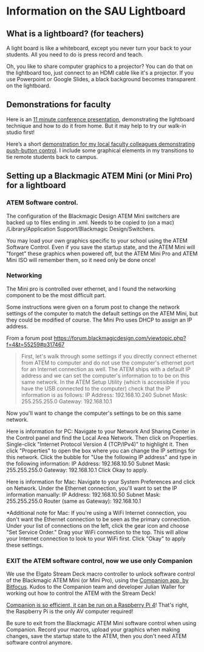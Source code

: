 # Information on the SAU Lightboard

## What is a lightboard? (for teachers)
A light board is like a whiteboard, except you never turn your back to your students. All you need to do is press record and teach. 

Oh, you like to share computer graphics to a projector? You can do that on the lightboard too, just connect to an HDMI cable like it's a projector. If you use Powerpoint or Google Slides, a black background becomes transparent on the lightboard. 

## Demonstrations for faculty

Here is an [11 minute conference presentation](https://youtu.be/jfYyqil9rcM), demonstrating the lightboard technique and how to do it from home. But it may help to try our walk-in studio first!

Here’s a short [demonstration for my local faculty colleagues demonstrating push-button control](https://youtu.be/Kf-MeCNzPmU). I include some graphical elements in my transitions to tie remote students back to campus.

## Setting up a Blackmagic ATEM Mini (or Mini Pro) for a lightboard

### ATEM Software control. 
The configuration of the Blackmagic Design ATEM Mini switchers are backed up to files ending in .xml.  Needs to be copied to (on a mac) /Library/Application Support/Blackmagic Design/Switchers.

You may load your own graphics specific to your school using the ATEM Software Control. Even if you save the startup state, and the ATEM Mini will "forget" these graphics when powered off, but the ATEM Mini Pro and ATEM Mini ISO will remember them, so it need only be done once!

### Networking

The Mini pro is controlled over ethernet, and I found the networking component to be the most difficult part. 

Some instructions were given on a forum post to change the network settings of the computer to match the default settings on the ATEM Mini, but they could be modified of course. The Mini Pro uses DHCP to assign an IP address.

From a forum post https://forum.blackmagicdesign.com/viewtopic.php?f=4&t=55259#p317467

> First, let's walk through some settings if you directly connect ethernet from ATEM to computer and do not use the computer's ethernet port for an Internet connection as well. The ATEM ships with a default IP address and we can set the computer's information to to be on this same network. In the ATEM Setup Utility (which is accessible if you have the USB connected to the computer) check that the IP information is as follows:
IP Address: 192.168.10.240
Subnet Mask: 255.255.255.0
Gateway: 192.168.10.1

Now you'll want to change the computer's settings to be on this same network. 

Here is information for PC: Navigate to your Network And Sharing Center in the Control panel and find the Local Area Network. Then click on Properties. Single-click "Internet Protocol Version 4 (TCP/IPv4)" to highlight it. Then click "Properties" to open the box where you can change the IP settings for this network. Click the bubble for "Use the following IP address" and type in the following information:
IP Address: 192.168.10.50
Subnet Mask: 255.255.255.0
Gateway: 192.168.10.1
Click Okay to apply.

Here is information for Mac: Navigate to your System Preferences and click on Network. Under the Ethernet connection, you'll want to set the IP information manually:
IP Address: 192.168.10.50
Subnet Mask: 255.255.255.0
Router (same as Gateway): 192.168.10.1

*Additional note for Mac: If you're using a WiFi Internet connection, you don't want the Ethernet connection to be seen as the primary connection. Under your list of connections on the left, click the gear icon and choose "Set Service Order." Drag your WiFi connection to the top. This will allow your Internet connection to look to your WiFi first. Click "Okay" to apply these settings. 

### EXIT the ATEM software control, now we use only Companion

We use the Elgato Stream Deck macro controller to unlock software control of the Blackmagic ATEM Mini (or Mini Pro), using the [Companion app, by Bitfocus](https://www.bitfocus.io/companion).
Kudos to the Companion team and developer Julian Waller for working out how to control the ATEM with the Stream Deck! 

[Companion is so efficient, it can be run on a Raspberry Pi 4](https://github.com/bitfocus/companion/wiki/Companion-on-the-Raspberry-Pi)! That's right, the Raspberry Pi is the only AV computer required! 


Be sure to exit from the Blackmagic ATEM Mini software control when using Companion. Record your macros, upload your graphics when making changes, save the startup state to the ATEM, then you don't need ATEM software control anymore. 

